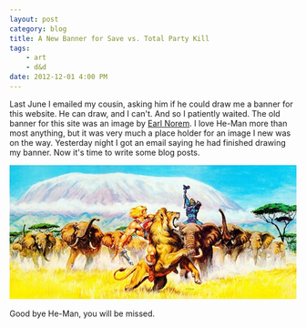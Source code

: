 ```yaml
---
layout: post
category: blog
title: A New Banner for Save vs. Total Party Kill
tags:
    - art
    - d&d
date: 2012-12-01 4:00 PM
---
```


Last June I emailed my cousin, asking him if he could draw me a banner for this website. He can draw, and I can't. And so I patiently waited. The old banner for this site was an image by [Earl Norem][1]. I love He-Man more than most anything, but it was very much a place holder for an image I new was on the way. Yesterday night I got an email saying he had finished drawing my banner. Now it's time to write some blog posts.

![He man vs. Skeletor][he-man-img]

Good bye He-Man, you will be missed.

[1]: http://www.vaultsofgrayskull.co.uk/norem.html
[he-man-img]: /assets/img/he-man-header.jpg